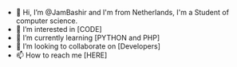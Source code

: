 - 👋 Hi, I’m @JamBashir and I'm from Netherlands, I'm a Student of computer science.
- 👀 I’m interested in [CODE]
- 🌱 I’m currently learning [PYTHON and PHP] 
- 💞️ I’m looking to collaborate on [Developers]
- 📫 How to reach me [HERE]

<!---
JamBashir/JamBashir is a ✨ special ✨ repository because its `README.md` (this file) appears on your GitHub profile.
You can click the Preview link to take a look at your changes.
--->

